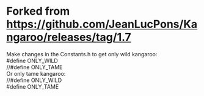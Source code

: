 # Forked from https://github.com/JeanLucPons/Kangaroo/releases/tag/1.7
Make changes in the Constants.h to get only wild kangaroo:  
#define ONLY_WILD  
//#define ONLY_TAME  
Or only tame kangaroo:  
//#define ONLY_WILD  
#define ONLY_TAME  
